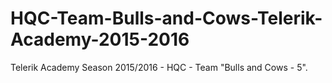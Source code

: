 # HQC-Team-Bulls-and-Cows-Telerik-Academy-2015-2016
Telerik Academy Season 2015/2016 - HQC - Team "Bulls and Cows - 5".
